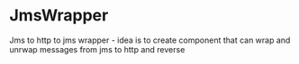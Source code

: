 # JmsWrapper
Jms to http to jms wrapper - idea is to create component that can wrap and unrwap messages from jms to http and reverse
